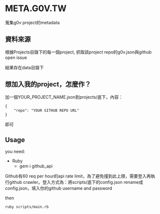 # META.G0V.TW

蒐集g0v project的metadata

## 資料來源

根據Projects目錄下的每一個project, 抓取該project repo的g0v.json與github open issue

結果存在data目錄下

## 想加入我的project，怎麼作？

加一個YOUR_PROJECT_NAME.json到projects/底下，內容：

```
{
    "repo": "YOUR GITHUB REPO URL"
}
```

即可

## Usage

you need:

* Ruby
  * gem i github_api


Github有60 req per hour的api rate limit，為了避免撞到此上限，需要登入再執行github crawler。登入方式為：將scripts/底下的config.json rename成config.json，填入你的github username and password

then

```
ruby scripts/main.rb
```
